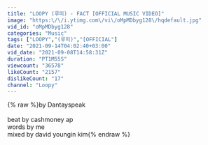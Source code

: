```yaml
---
title: "LOOPY (루피) - FACT [OFFICIAL MUSIC VIDEO]"
image: "https:\/\/i.ytimg.com\/vi\/oMpMDbyg128\/hqdefault.jpg"
vid_id: "oMpMDbyg128"
categories: "Music"
tags: ["LOOPY","(루피)","[OFFICIAL"]
date: "2021-09-14T04:02:40+03:00"
vid_date: "2021-09-08T14:58:31Z"
duration: "PT1M55S"
viewcount: "36578"
likeCount: "2157"
dislikeCount: "17"
channel: "Loopy"
---
```

{% raw %}by Dantayspeak<br /><br />beat by cashmoney ap<br />words by me<br />mixed by david youngin kim{% endraw %}
